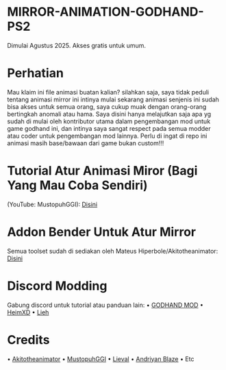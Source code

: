 # MIRROR-ANIMATION-GODHAND-PS2
Dimulai Agustus 2025. Akses gratis untuk umum.
# Perhatian 
Mau klaim ini file animasi buatan kalian? silahkan saja, saya tidak peduli tentang animasi mirror ini intinya mulai sekarang animasi senjenis ini sudah bisa akses untuk semua orang, saya cukup muak dengan orang-orang bertingkah anomali atau hama. Saya disini hanya melajutkan saja apa yg sudah di mulai oleh kontributor utama dalam pengembangan mod untuk game godhand ini, dan intinya saya sangat respect pada semua modder atau coder untuk pengembangan mod lainnya. Perlu di ingat di repo ini animasi masih base/bawaan dari game bukan custom!!!
# Tutorial Atur Animasi Miror (Bagi Yang Mau Coba Sendiri)
(YouTube: MustopuhGGI): [Disini](https://youtu.be/Q24vA51urb4?si=WmcGybUgylWKdttt)
# Addon Bender Untuk Atur Mirror
Semua toolset sudah di sediakan oleh Mateus Hiperbole/Akitotheanimator: [Disini](https://github.com/akitotheanimator)
# Discord Modding
Gabung discord untuk tutorial atau panduan lain: 
• [GODHAND MOD](https://discord.gg/FQu9eFBX)
• [HeimXD](https://discord.gg/dATFaMQt)
• [Lieh](https://discord.gg/954jG8ms)
# Credits
• [Akitotheanimator](https://github.com/akitotheanimator)
• [MustopuhGGI](https://youtube.com/@mustopuhggi?si=xY7X5OCWXMmbIjNp)
• [Lieval](https://youtu.be/qlBK0fRf2RY?si=UdsPfr0h9R-46Ci3)
• [Andriyan Blaze](https://www.facebook.com/andriyan.blaze.35?mibextid=ZbWKwL)
• Etc

